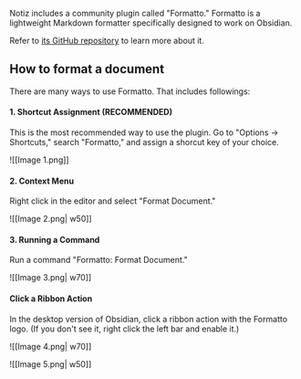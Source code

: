Notiz includes a community plugin called "Formatto." Formatto is a lightweight Markdown formatter specifically designed to work on Obsidian.

Refer to [its GitHub repository](https://github.com/evasquare/formatto) to learn more about it.



## How to format a document
There are many ways to use Formatto. That includes followings:

#### 1. Shortcut Assignment (RECOMMENDED)
This is the most recommended way to use the plugin. Go to "Options -> Shortcuts," search "Formatto," and assign a shorcut key of your choice.

![[Image 1.png]]


#### 2. Context Menu
Right click in the editor and select "Format Document."

![[Image 2.png| w50]]


#### 3. Running a Command
Run a command "Formatto: Format Document."

![[Image 3.png| w70]]


#### Click a Ribbon Action
In the desktop version of Obsidian, click a ribbon action with the Formatto logo.
<font id="font__dim">(If you don't see it, right click the left bar and enable it.)</font>

![[Image 4.png| w70]]

![[Image 5.png| w50]]
